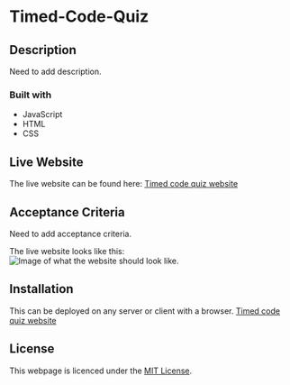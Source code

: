 # Timed-Code-Quiz

## Description

Need to add description.

### Built with
* JavaScript
* HTML 
* CSS 

## Live Website

The live website can be found here: <a href="https://ibrahim-mohamed45.github.io/Timed-Code-Quiz/" target="_blank"> Timed code quiz website</a>

## Acceptance Criteria

Need to add acceptance criteria.

The live website looks like this:
<img src="images\Password-Generator-Website.png" alt="Image of what the website should look like.">

## Installation

This can be deployed on any server or client with a browser. <a href="https://ibrahim-mohamed45.github.io/Timed-Code-Quiz/" target="_blank"> Timed code quiz website</a>

## License

This webpage is licenced under the <a href="https://github.com/Ibrahim-Mohamed45/Timed-Code-Quiz/blob/main/LICENSE">MIT License</a>.
